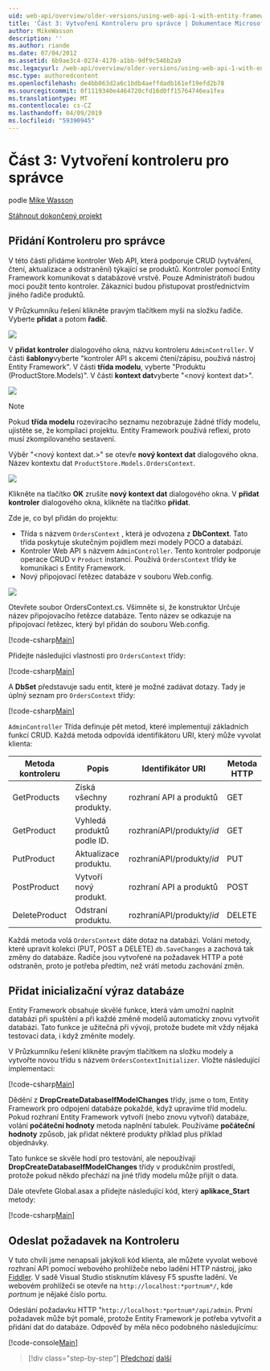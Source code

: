 ```yaml
---
uid: web-api/overview/older-versions/using-web-api-1-with-entity-framework-5/using-web-api-with-entity-framework-part-3
title: 'Část 3: Vytvoření Kontroleru pro správce | Dokumentace Microsoftu'
author: MikeWasson
description: ''
ms.author: riande
ms.date: 07/04/2012
ms.assetid: 6b9ae3c4-0274-4170-a1bb-9df9c546b2a9
msc.legacyurl: /web-api/overview/older-versions/using-web-api-1-with-entity-framework-5/using-web-api-with-entity-framework-part-3
msc.type: authoredcontent
ms.openlocfilehash: de4bb063d2a6c1bdb4aeffdadb161ef19efd2b78
ms.sourcegitcommit: 0f1119340e4464720cfd16d0ff15764746ea1fea
ms.translationtype: MT
ms.contentlocale: cs-CZ
ms.lasthandoff: 04/09/2019
ms.locfileid: "59390945"
---
```

# <a name="part-3-creating-an-admin-controller"></a>Část 3: Vytvoření kontroleru pro správce

podle [Mike Wasson](https://github.com/MikeWasson)

[Stáhnout dokončený projekt](http://code.msdn.microsoft.com/ASP-NET-Web-API-with-afa30545)

## <a name="add-an-admin-controller"></a>Přidání Kontroleru pro správce

V této části přidáme kontroler Web API, která podporuje CRUD (vytváření, čtení, aktualizace a odstranění) týkající se produktů. Kontroler pomocí Entity Framework komunikovat s databázové vrstvě. Pouze Administrátoři budou moci použít tento kontroler. Zákazníci budou přistupovat prostřednictvím jiného řadiče produktů.

V Průzkumníku řešení klikněte pravým tlačítkem myši na složku řadiče. Vyberte **přidat** a potom **řadič**.

![](using-web-api-with-entity-framework-part-3/_static/image1.png)

V **přidat kontroler** dialogového okna, názvu kontroleru `AdminController`. V části **šablony**vyberte &quot;kontroler API s akcemi čtení/zápisu, používá nástroj Entity Framework&quot;. V části **třída modelu**, vyberte "Produktu (ProductStore.Models)". V části **kontext dat**vyberte "&lt;nový kontext dat&gt;".

![](using-web-api-with-entity-framework-part-3/_static/image2.png)

> [!NOTE]
> Pokud **třída modelu** rozevíracího seznamu nezobrazuje žádné třídy modelu, ujistěte se, že kompilaci projektu. Entity Framework používá reflexi, proto musí zkompilovaného sestavení.


Výběr "&lt;nový kontext dat.&gt;" se otevře **nový kontext dat** dialogového okna. Název kontextu dat `ProductStore.Models.OrdersContext`.

![](using-web-api-with-entity-framework-part-3/_static/image3.png)

Klikněte na tlačítko **OK** zrušíte **nový kontext dat** dialogového okna. V **přidat kontroler** dialogového okna, klikněte na tlačítko **přidat**.

Zde je, co byl přidán do projektu:

- Třída s názvem `OrdersContext` , která je odvozena z **DbContext**. Tato třída poskytuje skutečným pojidlem mezi modely POCO a databází.
- Kontroler Web API s názvem `AdminController`. Tento kontroler podporuje operace CRUD v `Product` instancí. Používá `OrdersContext` třídy ke komunikaci s Entity Framework.
- Nový připojovací řetězec databáze v souboru Web.config.

![](using-web-api-with-entity-framework-part-3/_static/image4.png)

Otevřete soubor OrdersContext.cs. Všimněte si, že konstruktor Určuje název připojovacího řetězce databáze. Tento název se odkazuje na připojovací řetězec, který byl přidán do souboru Web.config.

[!code-csharp[Main](using-web-api-with-entity-framework-part-3/samples/sample1.cs)]

Přidejte následující vlastnosti pro `OrdersContext` třídy:

[!code-csharp[Main](using-web-api-with-entity-framework-part-3/samples/sample2.cs)]

A **DbSet** představuje sadu entit, které je možné zadávat dotazy. Tady je úplný seznam pro `OrdersContext` třídy:

[!code-csharp[Main](using-web-api-with-entity-framework-part-3/samples/sample3.cs)]

`AdminController` Třída definuje pět metod, které implementují základních funkcí CRUD. Každá metoda odpovídá identifikátoru URI, který může vyvolat klienta:

| Metoda kontroleru | Popis | Identifikátor URI | Metoda HTTP |
| --- | --- | --- | --- |
| GetProducts | Získá všechny produkty. | rozhraní API a produktů | GET |
| GetProduct | Vyhledá produktů podle ID. | rozhraníAPI/produkty/*id* | GET |
| PutProduct | Aktualizace produktu. | rozhraníAPI/produkty/*id* | PUT |
| PostProduct | Vytvoří nový produkt. | rozhraní API a produktů | POST |
| DeleteProduct | Odstraní produktu. | rozhraníAPI/produkty/*id* | DELETE |

Každá metoda volá `OrdersContext` dáte dotaz na databázi. Volání metody, které upravit kolekci (PUT, POST a DELETE) `db.SaveChanges` a zachová tak změny do databáze. Řadiče jsou vytvořené na požadavek HTTP a poté odstraněn, proto je potřeba předtím, než vrátí metodu zachování změn.

## <a name="add-a-database-initializer"></a>Přidat inicializační výraz databáze

Entity Framework obsahuje skvělé funkce, která vám umožní naplnit databázi při spuštění a při každé změně modelů automaticky znovu vytvořit databázi. Tato funkce je užitečná při vývoji, protože budete mít vždy nějaká testovací data, i když změníte modely.

V Průzkumníku řešení klikněte pravým tlačítkem na složku modely a vytvořte novou třídu s názvem `OrdersContextInitializer`. Vložte následující implementaci:

[!code-csharp[Main](using-web-api-with-entity-framework-part-3/samples/sample4.cs)]

Dědění z **DropCreateDatabaseIfModelChanges** třídy, jsme o tom, Entity Framework pro odpojení databáze pokaždé, když upravíme tříd modelu. Pokud rozhraní Entity Framework vytvoří (nebo znovu vytvoří) databáze, volání **počáteční hodnoty** metoda naplnění tabulek. Používáme **počáteční hodnoty** způsob, jak přidat některé produkty příklad plus příklad objednávky.

Tato funkce se skvěle hodí pro testování, ale nepoužívají **DropCreateDatabaseIfModelChanges** třídy v produkčním prostředí, protože pokud někdo přechází na jiné třídy modelu může přijít o data.

Dále otevřete Global.asax a přidejte následující kód, který **aplikace\_Start** metody:

[!code-csharp[Main](using-web-api-with-entity-framework-part-3/samples/sample5.cs)]

## <a name="send-a-request-to-the-controller"></a>Odeslat požadavek na Kontroleru

V tuto chvíli jsme nenapsali jakýkoli kód klienta, ale můžete vyvolat webové rozhraní API pomocí webového prohlížeče nebo ladění HTTP nástroj, jako [Fiddler](http://www.fiddler2.com/fiddler2/). V sadě Visual Studio stisknutím klávesy F5 spusťte ladění. Ve webovém prohlížeči se otevře na `http://localhost:*portnum*/`, kde *portnum* je nějaké číslo portu.

Odeslání požadavku HTTP "`http://localhost:*portnum*/api/admin`. První požadavek může být pomalé, protože Entity Framework je potřeba vytvořit a přidání dat do databáze. Odpověď by měla něco podobného následujícímu:

[!code-console[Main](using-web-api-with-entity-framework-part-3/samples/sample6.cmd)]

> [!div class="step-by-step"]
> [Předchozí](using-web-api-with-entity-framework-part-2.md)
> [další](using-web-api-with-entity-framework-part-4.md)
